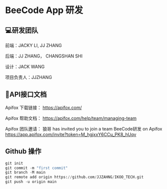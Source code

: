 # BeeCode App 研发

## 💻研发团队

前端：JACKY LI, JJ ZHANG

后端：JJ ZHANG， CHANGSHAN SHI

设计：JACK WANG

项目负责人：JJZHANG


## 📌API接口文档
Apifox 下载链接：
https://apifox.com/

Apifox 帮助文档：
https://apifox.com/help/team/managing-team

Apifox 团队邀请：
狼哥 has invited you to join a team BeeCode研发 on Apifox https://app.apifox.com/invite?token=M_hgjxxY6CCu_PK8_hUqv

## Github 操作

```python
git init
git commit -m "first commit"
git branch -M main
git remote add origin https://github.com/JJZAHNG/IKOO_TECH.git
git push -u origin main
```

